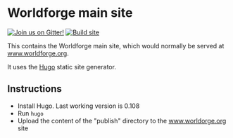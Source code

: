 # Worldforge main site

[![Join us on Gitter!](https://badges.gitter.im/Worldforge.svg)](https://gitter.im/Worldforge/Lobby)
[![Build site](https://github.com/worldforge/www.worldforge.org/actions/workflows/build_site.yml/badge.svg)](https://github.com/worldforge/www.worldforge.org/actions/workflows/build_site.yml)

This contains the Worldforge main site, which would normally be served at www.worldforge.org.

It uses the [Hugo](https://gohugo.io/) static site generator.

## Instructions

* Install Hugo. Last working version is 0.108
* Run ```hugo```
* Upload the content of the "publish" directory to the www.worldorge.org site